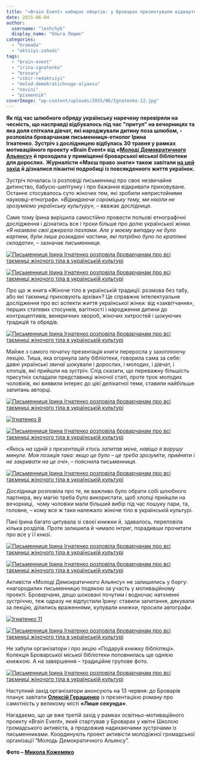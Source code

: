 ```yaml
---
title: "«Brain Event» набирає обертів: у Броварах презентували відверте дослідження про українських жінок"
date: 2015-06-04
author: 
  username: "leshchyk"
  display_name: "Ольга Лещик"
categories: 
  - "hromada"
  - "aktsiyi-zahodi"
tags: 
  - "brain-event"
  - "irina-ignatenko"
  - "brovary"
  - "vibir-redaktsiyi"
  - "molod-demokratichnogo-alyansu"
  - "novini"
  - "pismennik"
coverImage: "wp-content/uploads/2015/06/Ignatenko-12.jpg"
---
```


**Як під час шлюбного обряду українську наречену перевіряли на чесність, що насправді відбувалось під час "притул" на вечорницях та яка доля спіткала дівчат, які народжували дитину поза шлюбом, - розповіла броварчанам письменниця-етнолог Ірина Ігнатенко. Зустріч з дослідницею відбулась 30 травня у рамках мотиваційного проекту «Brain Event» від «[Молоді Демократичного Альянсу»](https://www.facebook.com/pages/Молодь-Демократичного-Альянсу-Бровари/580521665380982?fref=ts) й проходила у приміщенні броварської міської бібліотеки для дорослих.** **Журналісти «Маєш право знати» також завітали [на цей захід](https://mpz.brovary.org/pismennitsya-irina-ignatenko-rozpovist-brovarchanam-komu-nalezhalo-zhinoche-tilo-v-ukrayinskiy-traditsiyi/) й дізналися пікантні подробиці із повсякденного життя українок.**

Зустріч почалась із розповіді письменниці про своє незвичайне дитинство, бабусю-шептунку і про бажання відкривати приховуване. Останнє стосувалось суто жіночих тем, які зробили непристойними науковці-етнографи. _«Відкидаючи сороміцьку тему, ми ніколи не зрозуміємо українську культуру»,_ – вважає дослідниця.

Саме тому Ірина вирішила самостійно провести польові етнографічні дослідження і дізнатись все і трохи більше про долю української жінки. _«Я називаю свої джерела пазлами. Але у моєму випадку не було картини, були лише розкидані частини, які потрібно було по краплині складати»,_ – зазначає письменниця.

[![Письменниця Ірина Ігнатенко розповіла броварчанам про всі таємниці жіночого тіла в українській культурі](https://mpz.brovary.org/wp-content/uploads/2015/06/Ignatenko-2.jpg)](https://mpz.brovary.org/wp-content/uploads/2015/06/Ignatenko-2.jpg)

[![Письменниця Ірина Ігнатенко розповіла броварчанам про всі таємниці жіночого тіла в українській культурі](https://mpz.brovary.org/wp-content/uploads/2015/06/Ignatenko-4-e1433397704862.jpg)](https://mpz.brovary.org/wp-content/uploads/2015/06/Ignatenko-4-e1433397704862.jpg)

Про що ж книга «Жіноче тіло в українській традиції: розмова без табу, або які таємниці приховують архіви»? Це справжнє інтелектуальне дослідження про всі аспекти життя української жінки: від «заквітчання», перших статевих стосунків, вагітності і народження дитини до контрацептивів, венеричних хвороб, жіночих хитростей і шокуючих традицій та обрядів.

[![Письменниця Ірина Ігнатенко розповіла броварчанам про всі таємниці жіночого тіла в українській культурі](https://mpz.brovary.org/wp-content/uploads/2015/06/Ignatenko-5.jpg)](https://mpz.brovary.org/wp-content/uploads/2015/06/Ignatenko-5.jpg)

Майже з самого початку презентація книги переросла у захоплюючу лекцію. Тиша, яка огорнула залу бібліотеки, говорила сама за себе: давні українські звичаї шокували і дорослих, і молодих, і дівчат, і хлопців, які прийшли на зустріч. Слід сказати, що переважну більшість присутніх складали представниці жіночої статі, проте троє молодих чоловіків, які виявили інтерес до цієї делікатної теми, ставили найбільше запитань авторці.

[![Письменниця Ірина Ігнатенко розповіла броварчанам про всі таємниці жіночого тіла в українській культурі](https://mpz.brovary.org/wp-content/uploads/2015/06/Ignatenko-7.jpg)](https://mpz.brovary.org/wp-content/uploads/2015/06/Ignatenko-7.jpg)

[![Ігнатенко 8](https://mpz.brovary.org/wp-content/uploads/2015/06/Ignatenko-8.jpg)](https://mpz.brovary.org/wp-content/uploads/2015/06/Ignatenko-8.jpg)

[![Письменниця Ірина Ігнатенко розповіла броварчанам про всі таємниці жіночого тіла в українській культурі](https://mpz.brovary.org/wp-content/uploads/2015/06/Ignatenko-9.jpg)](https://mpz.brovary.org/wp-content/uploads/2015/06/Ignatenko-9.jpg)

_«Якось на одній з презентацій хтось запитав мене, навіщо я ворушу минуле. Моя позиція така: якщо це було – це треба зрозуміти, прийняти і не закривати на це очі»_, – пояснила письменниця.

[![Письменниця Ірина Ігнатенко розповіла броварчанам про всі таємниці жіночого тіла в українській культурі](https://mpz.brovary.org/wp-content/uploads/2015/06/Ignatenko-10.jpg)](https://mpz.brovary.org/wp-content/uploads/2015/06/Ignatenko-10.jpg)

Дослідниця розповіла про те, як важливо було обрати собі шлюбного партнера, яку магію треба було використати, щоб хлопці прийшли на вечорниці,  чому чоловіки мали більший вибір під час пошуку пари, та, головне, – кому все ж таки належало жіноче тіло в українській культурі.

Пані Ірина багато цитувала зі своєї книжки й, здавалось, переповіла кілька розділів. Проте залишила й чимало інтриг, порадивши прочитати про все у її книзі.

[![Письменниця Ірина Ігнатенко розповіла броварчанам про всі таємниці жіночого тіла в українській культурі](https://mpz.brovary.org/wp-content/uploads/2015/06/Ignatenko-1.jpg)](https://mpz.brovary.org/wp-content/uploads/2015/06/Ignatenko-1.jpg)

[![Письменниця Ірина Ігнатенко розповіла броварчанам про всі таємниці жіночого тіла в українській культурі](https://mpz.brovary.org/wp-content/uploads/2015/06/Ignatenko-3.jpg)](https://mpz.brovary.org/wp-content/uploads/2015/06/Ignatenko-3.jpg)

Активісти «Молоді Демократичного Альянсу» не залишились у боргу: «нагородили» письменницю подякою за участь у мотиваційному проекті. Броварчани, дещо шоковані почутим і водночас натхненні зустріччю, теж одразу не відпустили Ірину: ставили запитання, дякували за лекцію, ділились враженнями, купували книжки, просили автографи.

[![Ігнатенко 11](https://mpz.brovary.org/wp-content/uploads/2015/06/Ignatenko-11.jpg)](https://mpz.brovary.org/wp-content/uploads/2015/06/Ignatenko-11.jpg)

[![Письменниця Ірина Ігнатенко розповіла броварчанам про всі таємниці жіночого тіла в українській культурі](https://mpz.brovary.org/wp-content/uploads/2015/06/Ignatenko-12.jpg)](https://mpz.brovary.org/wp-content/uploads/2015/06/Ignatenko-12.jpg)

Не забули організатори і про акцію «Подаруй книжку бібліотеці». Колекція Броварської міської бібліотеки поповнилась ще однією книжкою. А на завершення – традиційне групове фото.

[![Письменниця Ірина Ігнатенко розповіла броварчанам про всі таємниці жіночого тіла в українській культурі](https://mpz.brovary.org/wp-content/uploads/2015/06/Ignatenko-13.jpg)](https://mpz.brovary.org/wp-content/uploads/2015/06/Ignatenko-13.jpg)

Наступний захід організатори анонсують на 13 червня: до Броварів планує завітати **[Олексій Геращенко](https://litakcent.com/2015/04/01/oleksij-heraschenko-lyshe-sekunda/)** із презентацією роману про самотність у великому місті **«Лише секунда»**.

Нагадаємо, що це вже третій захід у рамках освітньо-мотиваційного проекту «Brain Event», який стартував у Броварах у квітні Школою громадського активіста, а продовжив надихаючими зустрічами із письменниками. Координують проект активісти молодіжної громадської організації “Молодь Демократичного Альянсу”.

**Фото – [Микола Кожемяко](https://fotokray.com.ua)**

